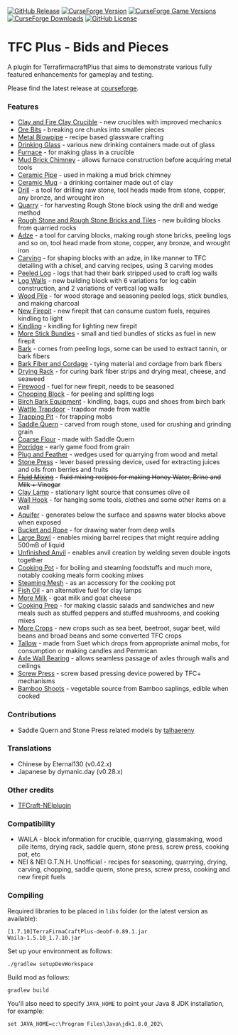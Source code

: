 [![GitHub Release](https://img.shields.io/github/v/release/unforbidable/tfcplus-bids?include_prereleases)](https://github.com/unforbidable/tfcplus-bids/releases)
[![CurseForge Version](https://img.shields.io/curseforge/v/630843)](https://www.curseforge.com/minecraft/mc-mods/tfcplus-bids/files?showAlphaFiles=show)
[![CurseForge Game Versions](https://img.shields.io/curseforge/game-versions/630843)](https://www.curseforge.com/minecraft/mc-mods/tfcplus-bids/files?showAlphaFiles=show)
[![CurseForge Downloads](https://img.shields.io/curseforge/dt/630843)](https://www.curseforge.com/minecraft/mc-mods/tfcplus-bids/files?showAlphaFiles=show)
[![GitHub License](https://img.shields.io/github/license/unforbidable/tfcplus-bids)](https://github.com/unforbidable/tfcplus-bids/blob/main/LICENSE)

# TFC Plus - Bids and Pieces
A plugin for TerrafirmacraftPlus that aims to demonstrate various fully featured enhancements for gameplay and testing.

Please find the latest release at [courseforge](https://www.curseforge.com/minecraft/mc-mods/tfcplus-bids).

### Features
* [Clay and Fire Clay Crucible](../../wiki/Crucible) - new crucibles with improved mechanics
* [Ore Bits](../../wiki/Ore-Bits) - breaking ore chunks into smaller pieces
* [Metal Blowpipe](../../wiki/Metal-Blowpipe) - recipe based glassware crafting
* [Drinking Glass](../../wiki/Drinking-Glass) - various new drinking containers made out of glass
* [Furnace](../../wiki/Furnace) - for making glass in a crucible
* [Mud Brick Chimney](../../wiki/Mud-brick-chimney) - allows furnace construction before acquiring metal tools
* [Ceramic Pipe](../../wiki/Ceramic-Pipe) - used in making a mud brick chimney
* [Ceramic Mug](../../wiki/Clay-Mug) - a drinking container made out of clay
* [Drill](../../wiki/Drill) - a tool for drilling raw stone, tool heads made from stone, copper, any bronze, and wrought iron
* [Quarry](../../wiki/Quarry) - for harvesting Rough Stone block using the drill and wedge method
* [Rough Stone and Rough Stone Bricks and Tiles](../../wiki/Rough-Stone) - new building blocks from quarried rocks
* [Adze](../../wiki/Adze) - a tool for carving blocks, making rough stone bricks, peeling logs and so on, tool head made from stone, copper, any bronze, and wrought iron
* [Carving](../../wiki/Carving) - for shaping blocks with an adze, in like manner to TFC detailing with a chisel, and carving recipes, using 3 carving modes
* [Peeled Log](../../wiki/Peeled-Log) - logs that had their bark stripped used to craft log walls
* [Log Walls](../../wiki/Log-Wall) - new building block with 6 variations for log cabin construction, and 2 variations of vertical log walls
* [Wood Pile](../../wiki/Wood-Pile) - for wood storage and seasoning peeled logs, stick bundles, and making charcoal
* [New Firepit](../../wiki/Firepit) - new firepit that can consume custom fuels, requires kindling to light
* [Kindling](../../wiki/Kindling) - kindling for lighting new firepit
* [More Stick Bundles](../../wiki/Stick-Bundle) - small and tied bundles of sticks as fuel in new firepit
* [Bark](../../wiki/Bark) - comes from peeling logs, some can be used to extract tannin, or bark fibers
* [Bark Fiber and Cordage](../../wiki/Bark-Fiber) - tying material and cordage from bark fibers
* [Drying Rack](../../wiki/Drying-Rack) - for curing bark fiber strips and drying meat, cheese, and seaweed
* [Firewood](../../wiki/Firewood) - fuel for new firepit, needs to be seasoned
* [Chopping Block](../../wiki/Chopping-Block) - for peeling and splitting logs
* [Birch Bark Equipment](../../wiki/Birch-Bark-Sheet) - kindling, bags, cups and shoes from birch bark
* [Wattle Trapdoor](../../wiki/Wattle-Trapdoor) - trapdoor made from wattle
* [Trapping Pit](../../wiki/Trapping-Pit) - for trapping mobs
* [Saddle Quern](../../wiki/Saddle-Quern) - carved from rough stone, used for crushing and grinding grain
* [Coarse Flour](../../wiki/Coarse-Flour) - made with Saddle Quern
* [Porridge](../../wiki/Porridge) - early game food from grain
* [Plug and Feather](../../wiki/Plug-And-Feather) - wedges used for quarrying from wood and metal
* [Stone Press](../../wiki/Stone-Press) - lever based pressing device, used for extracting juices and oils from berries and fruits
* [~~Fluid Mixing~~](../../wiki/Fluid-Mixing) - ~~fluid mixing recipes for making Honey Water, Brine and Milk + Vinegar~~
* [Clay Lamp](../../wiki/Clay-Lamp) - stationary light source that consumes olive oil
* [Wall Hook](../../wiki/Wall-Hook) - for hanging some tools, clothes and some other items on a wall
* [Aquifer](../../wiki/Aquifer) - generates below the surface and spawns water blocks above when exposed
* [Bucket and Rope](../../wiki/Bucket-and-Rope) - for drawing water from deep wells
* [Large Bowl](../../wiki/Large-Bowl) - enables mixing barrel recipes that might require adding 500mB of liquid
* [Unfinished Anvil](../../wiki/Unfinished-Anvil) - enables anvil creation by welding seven double ingots together
* [Cooking Pot](../../wiki/Cooking-Pot) - for boiling and steaming foodstuffs and much more, notably cooking meals form cooking mixes
* [Steaming Mesh](../../wiki/Steaming-Mesh) - as an accessory for the cooking pot
* [Fish Oil](../../wiki/Fish-Oil) - an alternative fuel for clay lamps
* [More Milk](../../wiki/More-Milk) - goat milk and goat cheese
* [Cooking Prep](../../wiki/Cooking-Prep) - for making classic salads and sandwiches and new meals such as stuffed peppers and stuffed mushrooms, and cooking mixes
* [More Crops](../../wiki/More-Crops) - new crops such as sea beet, beetroot, sugar beet, wild beans and broad beans and some converted TFC crops
* [Tallow](../../wiki/Tallow) - made from Suet which drops from appropriate animal mobs, for consumption or making candles and Pemmican
* [Axle Wall Bearing](../../wiki/Axle-Wall-Bearing) - allows seamless passage of axles through walls and ceilings
* [Screw Press](../../wiki/Screw-Press) - screw based pressing device powered by TFC+ mechanisms
* [Bamboo Shoots](../../wiki/Bamboo-Shoots) - vegetable source from Bamboo saplings, edible when cooked

### Contributions

* Saddle Quern and Stone Press related models by [talhaereny](https://github.com/talhaereny)

### Translations

* Chinese by Eternal130 (v0.42.x)
* Japanese by dymanic.day (v0.28.x)

### Other credits

* [TFCraft-NEIplugin](https://github.com/tfc-plus-addons/TFCraft-NEIplugin)

### Compatibility

* WAILA - block information for crucible, quarrying, glassmaking, wood pile items, drying rack, saddle quern, stone press, screw press, cooking pot, etc
* NEI & NEI G.T.N.H. Unofficial - recipes for seasoning, quarrying, drying, carving, chopping, saddle quern, stone press, screw press, cooking and new firepit fuels

### Compiling

Required libraries to be placed in `libs` folder (or the latest version as available):
```
[1.7.10]TerraFirmaCraftPlus-deobf-0.89.1.jar
Waila-1.5.10_1.7.10.jar
```

Set up your environment as follows:
```
./gradlew setupDevWorkspace
```

Build mod as follows:
```
gradlew build
```

You'll also need to specify `JAVA_HOME` to point your Java 8 JDK installation, for example:
```
set JAVA_HOME=c:\Program Files\Java\jdk1.8.0_202\
```
